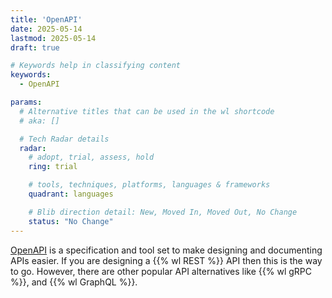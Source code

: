 ```yaml
---
title: 'OpenAPI'
date: 2025-05-14
lastmod: 2025-05-14
draft: true

# Keywords help in classifying content
keywords:
  - OpenAPI

params:
  # Alternative titles that can be used in the wl shortcode
  # aka: []

  # Tech Radar details
  radar:
    # adopt, trial, assess, hold
    ring: trial

    # tools, techniques, platforms, languages & frameworks
    quadrant: languages

    # Blib direction detail: New, Moved In, Moved Out, No Change
    status: "No Change"
---
```


[OpenAPI](https://www.openapis.org/) is a specification and tool set to make designing and documenting APIs easier.  If you are designing a {{% wl REST %}} API then this is the way to go.  However, there are other popular API alternatives like {{% wl gRPC %}}, and {{% wl GraphQL %}}.
